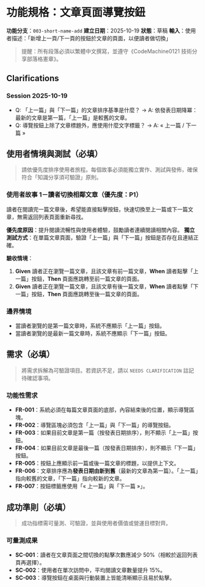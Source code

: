 # 功能規格：文章頁面導覽按鈕

**功能分支**：`003-short-name-add`
**建立日期**：2025-10-19
**狀態**：草稿
**輸入**：使用者描述：「新增上一頁/下一頁的按鈕於文章的頁面，以便讀者做切換」

> 提醒：所有段落必須以繁體中文撰寫，並遵守《CodeMachine0121 技術分享部落格憲章》。

## Clarifications
### Session 2025-10-19
- Q: 「上一篇」與「下一篇」的文章排序基準是什麼？ → A: 依發表日期降冪：最新的文章是第一篇，「上一篇」是較舊的文章。
- Q: 導覽按鈕上除了文章標題外，應使用什麼文字標籤？ → A: « 上一篇 / 下一篇 »

## 使用者情境與測試（必填）

> 請依優先度排序使用者旅程。每個故事必須能獨立實作、測試與發佈，確保符合「知識分享須可驗證」原則。

### 使用者故事 1－讀者切換相鄰文章（優先度：P1）

讀者在閱讀完一篇文章後，希望能直接點擊按鈕，快速切換至上一篇或下一篇文章，無需返回列表頁面重新尋找。

**優先度原因**：提升閱讀流暢性與使用者體驗，鼓勵讀者連續閱讀相關內容。
**獨立測試方式**：在單篇文章頁面，驗證「上一篇」與「下一篇」按鈕是否存在且連結正確。

**驗收情境**：

1.  **Given** 讀者正在瀏覽一篇文章，且該文章有前一篇文章，**When** 讀者點擊「上一篇」按鈕，**Then** 頁面應跳轉至前一篇文章的頁面。
2.  **Given** 讀者正在瀏覽一篇文章，且該文章有後一篇文章，**When** 讀者點擊「下一篇」按鈕，**Then** 頁面應跳轉至後一篇文章的頁面。

### 邊界情境

- 當讀者瀏覽的是第一篇文章時，系統不應顯示「上一篇」按鈕。
- 當讀者瀏覽的是最新一篇文章時，系統不應顯示「下一篇」按鈕。

## 需求（必填）

> 將需求拆解為可驗證項目。若資訊不足，請以 `NEEDS CLARIFICATION` 註記待確認事項。

### 功能性需求

- **FR-001**：系統必須在每篇文章頁面的底部，內容結束後的位置，顯示導覽區塊。
- **FR-002**：導覽區塊必須包含「上一篇」與「下一篇」的導覽按鈕。
- **FR-003**：如果目前文章是第一篇（按發表日期排序），則不顯示「上一篇」按鈕。
- **FR-004**：如果目前文章是最後一篇（按發表日期排序），則不顯示「下一篇」按鈕。
- **FR-005**：按鈕上應顯示前一篇或後一篇文章的標題，以提供上下文。
- **FR-006**：文章排序應為**發表日期由新到舊**（最新的文章為第一篇）。「上一篇」指向較舊的文章，「下一篇」指向較新的文章。
- **FR-007**：按鈕標籤應使用「« 上一篇」與「下一篇 »」。

## 成功準則（必填）

> 成功指標需可量測、可驗證，並與使用者價值或營運目標對齊。

### 可量測成果

- **SC-001**：讀者在文章頁面之間切換的點擊次數應減少 50%（相較於返回列表頁再選擇）。
- **SC-002**：使用者在單次訪問中，平均閱讀文章數量提升 15%。
- **SC-003**：導覽按鈕在桌面與行動裝置上皆能清晰顯示且易於點擊。